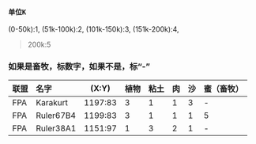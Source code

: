 
##
### `单位K`
(0-50k):1,
(51k-100k):2, 
(101k-150k):3, 
(151k-200k):4, 
>200k:5
### 如果是畜牧，标数字，如果不是，标“-”
|联盟| 名字          | (X:Y) | 植物 | 粘土 |肉 |沙  |蜜（畜牧）|
|:---| :----------- | :---:  | :---|:---|:---  |:---|:---|
|FPA|Karakurt|1197:83| 3|1|1| 3|-|
|FPA|Ruler67B4|1199:83| 3|1|1|1|5|
|FPA|Ruler38A1|1151:97 |1|3|2|1|-|



